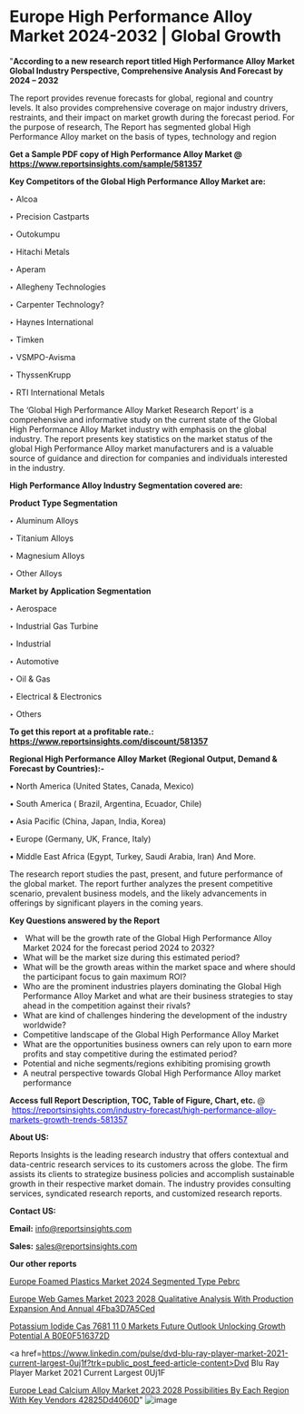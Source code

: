 # Europe High Performance Alloy Market 2024-2032 | Global Growth

 "<strong>According to a new research report titled High Performance Alloy Market Global Industry Perspective, Comprehensive Analysis And Forecast by 2024 – 2032</strong>

The report provides revenue forecasts for global, regional and country levels. It also provides comprehensive coverage on major industry drivers, restraints, and their impact on market growth during the forecast period. For the purpose of research, The Report has segmented global High Performance Alloy market on the basis of types, technology and region

<strong>Get a Sample PDF copy of High Performance Alloy Market </strong><strong>@<a href=https://www.reportsinsights.com/sample/581357 style=color:#0000ff;> https://www.reportsinsights.com/sample/581357</a></strong></font>

<strong>Key Competitors of the Global High Performance Alloy Market are:</strong>

‣ Alcoa


‣ Precision Castparts


‣ Outokumpu


‣ Hitachi Metals


‣ Aperam


‣ Allegheny Technologies


‣ Carpenter Technology?

‣ Haynes International


‣ Timken


‣ VSMPO-Avisma


‣ ThyssenKrupp


‣ RTI International Metals

The ‘Global High Performance Alloy Market Research Report’ is a comprehensive and informative study on the current state of the Global High Performance Alloy Market industry with emphasis on the global industry. The report presents key statistics on the market status of the global High Performance Alloy market manufacturers and is a valuable source of guidance and direction for companies and individuals interested in the industry.

<strong>High Performance Alloy Industry Segmentation covered are:</strong>

<strong>Product Type Segmentation</strong>

‣    Aluminum Alloys


‣ Titanium Alloys


‣ Magnesium Alloys


‣ Other Alloys

<strong>Market by Application Segmentation</strong>

‣   Aerospace


‣ Industrial Gas Turbine


‣ Industrial


‣ Automotive


‣ Oil & Gas


‣ Electrical & Electronics


‣ Others

<strong>To get this report at a profitable rate.: <a href=https://www.reportsinsights.com/discount/581357 style=color:#0000ff;>https://www.reportsinsights.com/discount/581357</a></strong></font>

<strong>Regional High Performance Alloy Market (Regional Output, Demand &amp; Forecast by Countries):-</strong>

• North America (United States, Canada, Mexico)

• South America ( Brazil, Argentina, Ecuador, Chile)

• Asia Pacific (China, Japan, India, Korea)

• Europe (Germany, UK, France, Italy)

• Middle East Africa (Egypt, Turkey, Saudi Arabia, Iran) And More.

The research report studies the past, present, and future performance of the global market. The report further analyzes the present competitive scenario, prevalent business models, and the likely advancements in offerings by significant players in the coming years.

<strong>Key Questions answered by the Report</strong>
<ul>
  <li> What will be the growth rate of the Global High Performance Alloy Market 2024 for the forecast period 2024 to 2032?</li>
  <li>What will be the market size during this estimated period?</li>
  <li>What will be the growth areas within the market space and where should the participant focus to gain maximum ROI?</li>
  <li>Who are the prominent industries players dominating the Global High Performance Alloy Market and what are their business strategies to stay ahead in the competition against their rivals?</li>
  <li>What are kind of challenges hindering the development of the industry worldwide?</li>
  <li>Competitive landscape of the Global High Performance Alloy Market</li>
  <li>What are the opportunities business owners can rely upon to earn more profits and stay competitive during the estimated period?</li>
  <li>Potential and niche segments/regions exhibiting promising growth</li>
  <li>A neutral perspective towards Global High Performance Alloy market performance</li>
</ul>
<strong>Access full Report Description, TOC, Table of Figure, Chart, etc. </strong>@  <a href=https://reportsinsights.com/industry-forecast/high-performance-alloy-markets-growth-trends-581357 style=color:#0000ff;>https://reportsinsights.com/industry-forecast/high-performance-alloy-markets-growth-trends-581357</a></font>

<strong><strong>About US</strong>:</strong>

Reports Insights is the leading research industry that offers contextual and data-centric research services to its customers across the globe. The firm assists its clients to strategize business policies and accomplish sustainable growth in their respective market domain. The industry provides consulting services, syndicated research reports, and customized research reports.

<strong>Contact US:</strong>

<p class=""""><b>Email:</b> <a href=mailto:info@reportsinsights.com>info@reportsinsights.com</a></p>
<p class=""""><b>Sales:</b> <a href=mailto:sales@reportsinsights.com>sales@reportsinsights.com</a></p>

<strong>Our other reports</strong>

<a href=https://www.linkedin.com/pulse/europe-foamed-plastics-market-2024-segmented-type-pebrc/>Europe Foamed Plastics Market 2024 Segmented Type Pebrc</a>

<a href=https://medium.com/@singhaakesh50/europe-web-games-market-2023-2028-qualitative-analysis-with-production-expansion-and-annual-4fba3d7a5ced>Europe Web Games Market 2023 2028 Qualitative Analysis With Production Expansion And Annual 4Fba3D7A5Ced</a>

<a href=https://medium.com/@sakshideshmukh994/potassium-iodide-cas-7681-11-0-markets-future-outlook-unlocking-growth-potential-a-b0e0f516372d>Potassium Iodide Cas 7681 11 0 Markets Future Outlook Unlocking Growth Potential A B0E0F516372D</a>

<a href=https://www.linkedin.com/pulse/dvd-blu-ray-player-market-2021-current-largest-0uj1f?trk=public_post_feed-article-content>Dvd Blu Ray Player Market 2021 Current Largest 0Uj1F</a>

<a href=https://medium.com/@nadeemkazi0003/europe-lead-calcium-alloy-market-2023-2028-possibilities-by-each-region-with-key-vendors-42825dd4060d>Europe Lead Calcium Alloy Market 2023 2028 Possibilities By Each Region With Key Vendors 42825Dd4060D</a>"
![image](https://github.com/daminid12/RImarketresearch/assets/158430485/cd6a55f7-c079-4633-89b0-ece8950ec75d)
